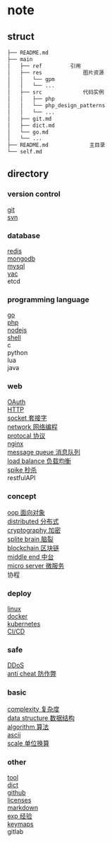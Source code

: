 # note  

## struct  
  
```bash
├── README.md  
├── main  
│   ├── ref         引用  
│   ├── res             图片资源  
│   │   └── gpm  
│   │   └── ...  
│   ├── src             代码实例  
│   │   ├── php  
│   │   └── php_design_patterns  
│   │   └── ...  
│   ├── git.md  
│   ├── dict.md  
│   └── go.md  
│   └── ...  
├── README.md             主目录  
└── self.md  
```  
  
## directory  
  
### version control  

[git](main/git.md)  
[svn](main/svn.md)  
  
### database  

[redis](main/redis.md)  
[mongodb](main/mongodb.md)  
[mysql](main/mysql.md)  
[yac](main/yac.md)  
etcd  
  
### programming language  

[go](main/go.md)  
[php](main/php.md)  
[nodejs](main/nodejs.md)  
[shell](main/shell.md)  
c  
python  
lua  
java  
  
### web  

[OAuth](main/oauth.md)  
[HTTP](main/HTTP.md)  
[socket 套接字](main/socket.md)  
[network 网络编程](main/network.md)  
[protocal 协议](main/protocal.md)  
[nginx](main/nginx.md)  
[message queue 消息队列](main/mq.md)  
[load balance 负载均衡](main/load-balance.md)  
[spike 秒杀](main/spike.md)  
restfulAPI

### concept

[oop 面向对象](main/oop.md)  
[distributed 分布式](main/distributed.md)  
[cryptography 加密](main/crypt.md)  
[splite brain 脑裂](main/splite-brain.md)  
[blockchain 区块链](main/blockchain.md)  
[middle end 中台](main/middle-end.md)  
[micro server 微服务](main/ms.md)  
协程  

### deploy  

[linux](main/linux.md)  
[docker](main/docker.md)  
[kubernetes](main/k8s.md)  
[CI/CD](main/cicd.md)  
  
### safe  

[DDoS](main/ddos.md)  
[anti cheat 防作弊](main/anti_cheat.md)  

### basic  

[complexity 复杂度](main/complexity.md)  
[data structure 数据结构](main/data-struct.md)  
[algorithm 算法](main/algo.md)  
[ascii](main/ascii.md)  
[scale 单位换算](main/scale.md)  

### other  

[tool](main/tool.md)  
[dict](main/dict.md)  
[github](main/github.md)  
[licenses](main/licenses.md)  
[markdown](main/markdown.md)  
[exp 经验](main/exp.md)  
[keymaps](main/keymaps.md)  
gitlab  
